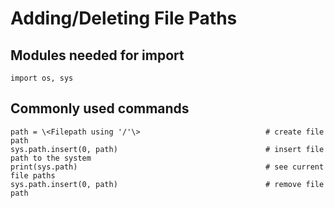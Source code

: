 # Adding/Deleting File Paths

## Modules needed for import

    import os, sys
    
## Commonly used commands

    path = \<Filepath using '/'\>                            # create file path
    sys.path.insert(0, path)                                 # insert file path to the system
    print(sys.path)                                          # see current file paths
    sys.path.insert(0, path)                                 # remove file path

